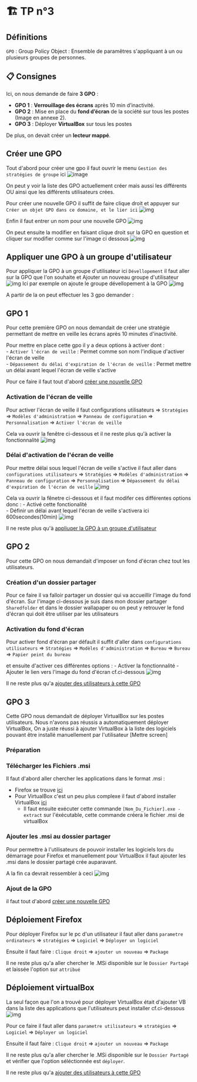 # :building_construction: TP n°3

## Définitions

``GPO`` : Group Policy Object : Ensemble de paramêtres s'appliquant à un ou plusieurs groupes de personnes.

## :clipboard: Consignes

Ici, on nous demande de faire **3 GPO** :

- **GPO 1** : **Verrouillage des écrans** après 10 min d’inactivité.
- **GPO 2** : Mise en place du **fond d’écran** de la société sur tous les postes (Image en annexe 2).
- **GPO 3** : Déployer **VirtualBox** sur tous les postes

De plus, on devait créer un **lecteur mappé**.

## Créer une GPO

Tout d'abord pour créer une gpo il faut ouvrir le menu ``Gestion des stratégies de groupe`` ici ![image](img/CreateGPO/01_27_40.png)

On peut y voir la liste des GPO actuellement créer mais aussi les différents OU ainsi que les différents utilisateurs crées. 

Pour créer une nouvelle GPO il suffit de faire clique droit et appuyer sur ``Créer un objet GPO dans ce domaine, et le lier ici`` ![img](img/CreateGPO/15_37_27.png)

Enfin il faut entrer un nom pour une nouvelle GPO ![img](img/CreateGPO/16_24_45.png)

On peut ensuite la modifier en faisant clique droit sur la GPO en question et cliquer sur modifier comme sur l'image ci dessous ![img](img/CreateGPO/16_28_22.png)

## Appliquer une GPO à un groupe d'utilisateur

Pour appliquer la GPO à un groupe d'utilisateur ici ``Dévellopement`` il faut aller sur la GPO que l'on souhaite et Ajouter un nouveau groupe d'utilisateur ![img](img/CreateGPO/13_12_18.png)
Ici par exemple on ajoute le groupe dévellopement à la GPO
![img](img/CreateGPO/13_12_36.png)

A partir de la on peut effectuer les 3 gpo demander :  

## GPO 1

Pour cette première GPO on nous demandait de créer une stratégie permettant de mettre en veille les écrans après 10 minutes d'inactivité.

Pour mettre en place cette gpo il y a deux options à activer dont :  
    - ``Activer l'écran de veille`` : Permet comme son nom l'indique d'activer l'écran de veille  
    - ``Dépassement du délai d'expiration de l'écran de veille`` : Permet mettre un délai avant lequel l'écran de veille s'active  

Pour ce faire il faut tout d'abord [créer une nouvelle GPO](#créer-une-gpo)

### Activation de l'écran de veille  

Pour activer l'écran de veille il faut configurations utilisateurs => ``Stratégies`` => ``Modèles d'administration`` => ``Panneau de configuration`` => ``Personnalisation`` => ``Activer l'écran de veille``  

Cela va ouvrir la fenêtre ci-dessous et il ne reste plus qu'à activer la fonctionnalité
![img](img/GPO1/21_55_41.png)

### Délai d'activation de l'écran de veille

Pour mettre délai sous lequel l'écran de veille s'active il faut aller dans
``configurations utilisateurs`` => ``Stratégies`` => ``Modèles d'administration`` =>
``Panneau de configuration`` => ``Personnalisation`` =>
``Dépassement du délai d'expiration de l'écran de veille`` ![img](img/GPO1/21_55_41.png)

Cela va ouvrir la fênetre ci-dessous et il faut modifer ces différentes options donc :
    - Activé cette fonctionalité  
    - Définir un délai avant lequel l'écran de veille s'activera  ici 600secondes(10min)
![img](img/GPO1/21_26_20.png)

Il ne reste plus qu'à [appliuqer la GPO à un groupe d'utilisateur](#appliquer-une-gpo-à-un-groupe-dutilisateur)

## GPO 2

Pour cette GPO on nous demandait d'imposer un fond d'écran chez tout les utilisateurs.

### Création d'un dossier partager

Pour ce faire il va falloir partager un dossier qui va accueillir l'image du fond d'écran. 
Sur l'image ci-dessous je suis dans mon dossier partager ``Sharedfolder`` et dans le dossier wallapaper ou on peut y retrouver le fond d'écran qui doit être utiliser par les utilisateurs

### Activation du fond d'écran

Pour activer fond d'écran par défault il suffit d'aller dans ``configurations utilisateurs`` => ``Stratégies`` => ``Modèles d'administration`` => ``Bureau`` => ``Bureau`` => ``Papier peint du bureau``

et ensuite d'activer ces différentes options :
    - Activer la fonctionnalité
    - Ajouter le lien vers l'image du fond d'écran
cf.ci-dessous
![img](img/GPO2/01_09_21.png)

Il ne reste plus qu'a [ajouter des utilisateurs à cette GPO](#appliquer-une-gpo-à-un-groupe-dutilisateur)

## GPO 3

Cette GPO nous demandait de déployer VirtualBox sur les postes utilisateurs.
Nous n'avons pas réussis a automatiquement déployer VirtualBox, On a juste réussi à ajouter VirtualBox à la liste des logiciels pouvant être installé manuellement par l'utilisateur [Mettre screen]

### Préparation

### Télécharger les Fichiers .msi

Il faut d'abord aller chercher les applications dans le format .msi :

- Firefox se trouve [ici](https://www.mozilla.org/fr/firefox/all/#product-desktop-release)
- Pour VirtualBox c'est un peu plus complexe il faut d'abord installer VirtualBox [ici](https://download.virtualbox.org/virtualbox/6.1.32/VirtualBox-6.1.32-149290-Win.exe)
  - Il faut ensuite exécuter cette commande ``[Nom_Du_Fichier].exe -extract`` sur l'éxécutable, cette commande créera le fichier .msi de virtualBox

### Ajouter les .msi au dossier partager

Pour permettre à l'utilisateurs de pouvoir installer les logiciels lors du démarrage pour Firefox et manuellement pour VirtualBox il faut ajouter les .msi dans le dossier partagé crée auparavant.

A la fin ca devrait ressembler à ceci ![img](img/GPO3/14_02_03.png)  

### Ajout de la GPO

il faut tout d'abord [créer une nouvelle GPO](#créer-une-gpo)

## Déploiement Firefox

Pour déployer Firefox sur le pc d'un utilisateur il faut aller dans ``parametre ordinateurs`` => ```stratégies``` => ``Logiciel`` => ``Déployer un logiciel``

Ensuite il faut faire : ``Clique droit`` => ``ajouter un nouveau`` => ``Package``

Il ne reste plus qu'a aller chercher le .MSi disponible sur le ``Dossier Partagé`` et laissée l'option sur ``attribué``

## Déploiement virtualBox

La seul façon que l'on a trouvé pour déployer VirtualBox était d'ajouter VB dans la liste des applications que l'utilisateurs peut installer cf.ci-dessous
![img](img/GPO3/01_23_05.png)


Pour ce faire il faut aller dans ``parametre utilisateurs`` => ```stratégies``` => ``Logiciel`` => ``Déployer un logiciel``

Ensuite il faut faire : ``Clique droit`` => ``ajouter un nouveau`` => ``Package``

Il ne reste plus qu'a aller chercher le .MSi disponible sur le ``Dossier Partagé`` et vérifier que l'option séléctionnée est ``déployer``.

Il ne reste plus qu'a [ajouter des utilisateurs à cette GPO](#appliquer-une-gpo-à-un-groupe-dutilisateur)